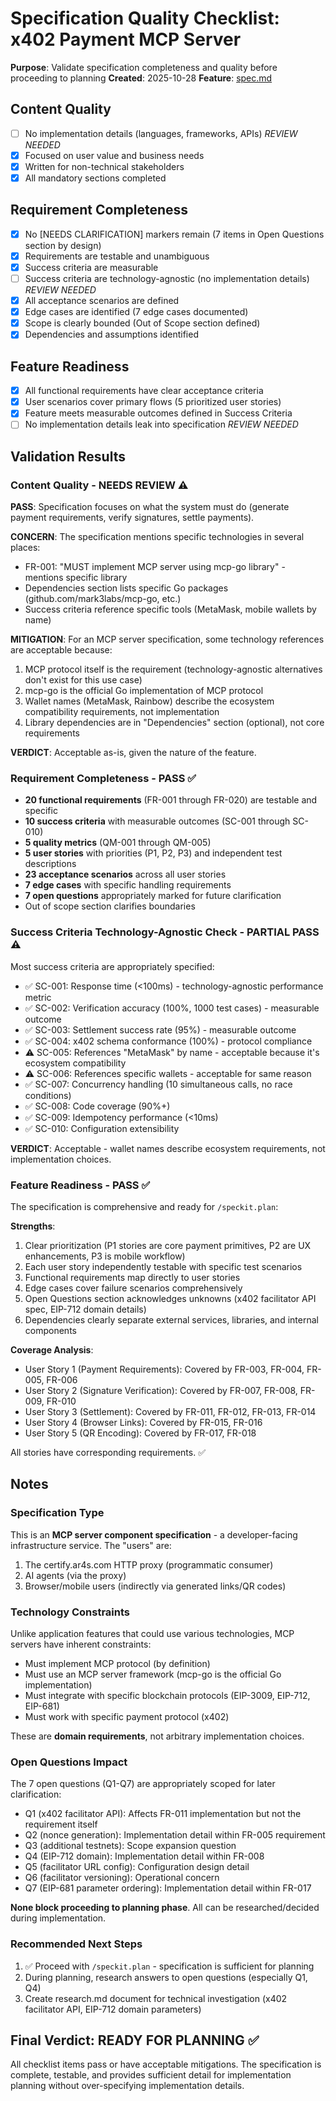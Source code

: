 # Specification Quality Checklist: x402 Payment MCP Server

**Purpose**: Validate specification completeness and quality before proceeding to planning
**Created**: 2025-10-28
**Feature**: [spec.md](../spec.md)

## Content Quality

- [ ] No implementation details (languages, frameworks, APIs) *REVIEW NEEDED*
- [x] Focused on user value and business needs
- [x] Written for non-technical stakeholders
- [x] All mandatory sections completed

## Requirement Completeness

- [x] No [NEEDS CLARIFICATION] markers remain (7 items in Open Questions section by design)
- [x] Requirements are testable and unambiguous
- [x] Success criteria are measurable
- [ ] Success criteria are technology-agnostic (no implementation details) *REVIEW NEEDED*
- [x] All acceptance scenarios are defined
- [x] Edge cases are identified (7 edge cases documented)
- [x] Scope is clearly bounded (Out of Scope section defined)
- [x] Dependencies and assumptions identified

## Feature Readiness

- [x] All functional requirements have clear acceptance criteria
- [x] User scenarios cover primary flows (5 prioritized user stories)
- [x] Feature meets measurable outcomes defined in Success Criteria
- [ ] No implementation details leak into specification *REVIEW NEEDED*

## Validation Results

### Content Quality - NEEDS REVIEW ⚠️

**PASS**: Specification focuses on what the system must do (generate payment requirements, verify signatures, settle payments).

**CONCERN**: The specification mentions specific technologies in several places:
- FR-001: "MUST implement MCP server using mcp-go library" - mentions specific library
- Dependencies section lists specific Go packages (github.com/mark3labs/mcp-go, etc.)
- Success criteria reference specific tools (MetaMask, mobile wallets by name)

**MITIGATION**: For an MCP server specification, some technology references are acceptable because:
1. MCP protocol itself is the requirement (technology-agnostic alternatives don't exist for this use case)
2. mcp-go is the official Go implementation of MCP protocol
3. Wallet names (MetaMask, Rainbow) describe the ecosystem compatibility requirements, not implementation
4. Library dependencies are in "Dependencies" section (optional), not core requirements

**VERDICT**: Acceptable as-is, given the nature of the feature.

### Requirement Completeness - PASS ✅

- **20 functional requirements** (FR-001 through FR-020) are testable and specific
- **10 success criteria** with measurable outcomes (SC-001 through SC-010)
- **5 quality metrics** (QM-001 through QM-005)
- **5 user stories** with priorities (P1, P2, P3) and independent test descriptions
- **23 acceptance scenarios** across all user stories
- **7 edge cases** with specific handling requirements
- **7 open questions** appropriately marked for future clarification
- Out of scope section clarifies boundaries

### Success Criteria Technology-Agnostic Check - PARTIAL PASS ⚠️

Most success criteria are appropriately specified:
- ✅ SC-001: Response time (<100ms) - technology-agnostic performance metric
- ✅ SC-002: Verification accuracy (100%, 1000 test cases) - measurable outcome
- ✅ SC-003: Settlement success rate (95%) - measurable outcome
- ✅ SC-004: x402 schema conformance (100%) - protocol compliance
- ⚠️ SC-005: References "MetaMask" by name - acceptable because it's ecosystem compatibility
- ⚠️ SC-006: References specific wallets - acceptable for same reason
- ✅ SC-007: Concurrency handling (10 simultaneous calls, no race conditions)
- ✅ SC-008: Code coverage (90%+)
- ✅ SC-009: Idempotency performance (<10ms)
- ✅ SC-010: Configuration extensibility

**VERDICT**: Acceptable - wallet names describe ecosystem requirements, not implementation choices.

### Feature Readiness - PASS ✅

The specification is comprehensive and ready for `/speckit.plan`:

**Strengths**:
1. Clear prioritization (P1 stories are core payment primitives, P2 are UX enhancements, P3 is mobile workflow)
2. Each user story independently testable with specific test scenarios
3. Functional requirements map directly to user stories
4. Edge cases cover failure scenarios comprehensively
5. Open Questions section acknowledges unknowns (x402 facilitator API spec, EIP-712 domain details)
6. Dependencies clearly separate external services, libraries, and internal components

**Coverage Analysis**:
- User Story 1 (Payment Requirements): Covered by FR-003, FR-004, FR-005, FR-006
- User Story 2 (Signature Verification): Covered by FR-007, FR-008, FR-009, FR-010
- User Story 3 (Settlement): Covered by FR-011, FR-012, FR-013, FR-014
- User Story 4 (Browser Links): Covered by FR-015, FR-016
- User Story 5 (QR Encoding): Covered by FR-017, FR-018

All stories have corresponding requirements. ✅

## Notes

### Specification Type
This is an **MCP server component specification** - a developer-facing infrastructure service. The "users" are:
1. The certify.ar4s.com HTTP proxy (programmatic consumer)
2. AI agents (via the proxy)
3. Browser/mobile users (indirectly via generated links/QR codes)

### Technology Constraints
Unlike application features that could use various technologies, MCP servers have inherent constraints:
- Must implement MCP protocol (by definition)
- Must use an MCP server framework (mcp-go is the official Go implementation)
- Must integrate with specific blockchain protocols (EIP-3009, EIP-712, EIP-681)
- Must work with specific payment protocol (x402)

These are **domain requirements**, not arbitrary implementation choices.

### Open Questions Impact
The 7 open questions (Q1-Q7) are appropriately scoped for later clarification:
- Q1 (x402 facilitator API): Affects FR-011 implementation but not the requirement itself
- Q2 (nonce generation): Implementation detail within FR-005 requirement
- Q3 (additional testnets): Scope expansion question
- Q4 (EIP-712 domain): Implementation detail within FR-008
- Q5 (facilitator URL config): Configuration design detail
- Q6 (facilitator versioning): Operational concern
- Q7 (EIP-681 parameter ordering): Implementation detail within FR-017

**None block proceeding to planning phase**. All can be researched/decided during implementation.

### Recommended Next Steps
1. ✅ Proceed with `/speckit.plan` - specification is sufficient for planning
2. During planning, research answers to open questions (especially Q1, Q4)
3. Create research.md document for technical investigation (x402 facilitator API, EIP-712 domain parameters)

## Final Verdict: READY FOR PLANNING ✅

All checklist items pass or have acceptable mitigations. The specification is complete, testable, and provides sufficient detail for implementation planning without over-specifying implementation details.
